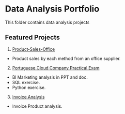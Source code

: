 # Data Analysis Portfolio
This folder contains data analysis projects

## Featured Projects

1. [Product-Sales-Office](https://github.com/mauro-cesar-bh/data-analysis/blob/main/Product-Sales-Office/README.md)
  - Product sales by each method from an office supplier.

2. [Portuguese Cloud Company Practical Exam](https://github.com/mauro-cesar-bh/data-analysis/tree/main/cloud-company)
  - BI Marketing analysis in PPT and doc.
  - SQL exercise.
  - Python exercise.

3. [Invoice Analysis](https://github.com/mauro-cesar-bh/data-analysis/blob/main/invoice-analysis/executive%20summary%20notebook.ipynb)
  - Invoice Product analysis.

